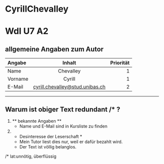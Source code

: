 CyrillChevalley
===============
# WdI U7 A2

## allgemeine Angaben zum Autor
| Angabe | Inhalt | Priorität |
| :---- |:---:|---:|
|Name| Chevalley | 1|
|Vorname| Cyrill |1|
|E-Mail| cyrill.chevalley@stud.unibas.ch |2|

---

## Warum ist obiger Text redundant /* ?
1. ** bekannte Angaben **
    * Name und E-Mail sind in Kursliste zu finden
2. * Desinteresse der Leserschaft *
	* Mein Tutor liest dies nur, weil er dafür bezahlt wird.
	* Der Text ist völlig belanglos.

/* lat:unnötig, überflüssig
